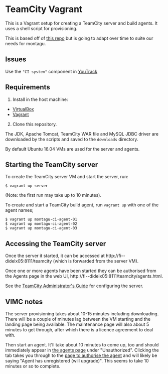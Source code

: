 # TeamCity Vagrant

This is a Vagrant setup for creating a TeamCity server and build agents. It uses a shell script for provisioning.

This is based off of [this repo](https://github.com/rodm/teamcity-vagrant) but is going to adapt over time to suite our needs for montagu.

## Issues

Use the `"CI system"` component in [YouTrack](https://vimc.myjetbrains.com/youtrack/issues?q=Component:%20%7BCI%20system%7D)

## Requirements

1. Install in the host machine:
* [VirtualBox](https://www.virtualbox.org/wiki/Downloads)
* [Vagrant](https://www.vagrantup.com/downloads.html)
2. Clone this repository.

The JDK, Apache Tomcat, TeamCity WAR file and MySQL JDBC driver are downloaded by the scripts and saved to the `downloads` directory.

By default Ubuntu 16.04 VMs are used for the server and agents.

## Starting the TeamCity server

To create the TeamCity server VM and start the server, run:

    $ vagrant up server

(Note: the first run may take up to 10 minutes).

To create and start a TeamCity build agent, run `vagrant up` with one of the agent names;

    $ vagrant up montagu-ci-agent-01
    $ vagrant up montagu-ci-agent-02
    $ vagrant up montagu-ci-agent-03

## Accessing the TeamCity server

Once the server it started, it can be accessed at http://fi--didelx05:8111/teamcity (which is forwarded from the server VM).

Once one or more agents have been started they can be authorised from the Agents page in the web UI, http://fi--didelx05:8111/teamcity/agents.html.

See the [TeamCity Administrator's Guide](https://confluence.jetbrains.com/display/TCD9/Administrator%27s+Guide) for configuring the server.

## VIMC notes

The server provisioning takes about 10-15 minutes including downloading.  There will be a couple of minutes lag between the VM starting and the landing page being available.  The maintenance page will also about 5 minutes to get through, after which there is a licence agreement to deal with.

Then start an agent.  It'll take about 10 minutes to come up, too and should immediately appear in [the agents page](http://fi--didelx05:8111/teamcity/agents.html) under "Unauthorized".  Clicking the tab takes you through to the [page to authorise the agent](http://fi--didelx05:8111/teamcity/agents.html?tab=unauthorizedAgents) and will likely be saying "Agent has unregistered (will upgrade)".  This seems to take 10 minutes or so to complete.
